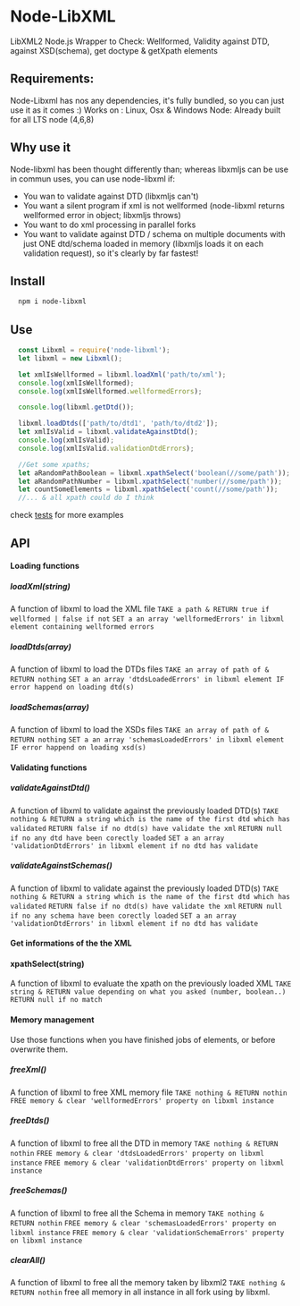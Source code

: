 Node-LibXML
==========

LibXML2 Node.js Wrapper to Check: Wellformed, Validity against DTD, against XSD(schema), get doctype & getXpath elements

## Requirements: 

Node-Libxml has nos any dependencies, it's fully bundled, so you can just use it as it comes :)
Works on : Linux, Osx & Windows 
Node: Already built for all LTS node (4,6,8)

## Why use it 
Node-libxml has been thought differently than; whereas libxmljs can be use in commun uses, you can use node-libxml if:
- You wan to validate against DTD (libxmljs can't)
- You want a silent program if xml is not wellformed (node-libxml returns wellformed error in object; libxmljs throws)
- You want to do xml processing in parallel forks
- You want to validate against DTD / schema on multiple documents with just ONE dtd/schema loaded in memory (libxmljs loads it on each validation request), so it's clearly by far fastest!



## Install

```bash
  npm i node-libxml
```

## Use

```javascript
  const Libxml = require('node-libxml');
  let libxml = new Libxml();

  let xmlIsWellformed = libxml.loadXml('path/to/xml');
  console.log(xmlIsWellformed);
  console.log(xmlIsWellformed.wellformedErrors);

  console.log(libxml.getDtd());

  libxml.loadDtds(['path/to/dtd1', 'path/to/dtd2']);
  let xmlIsValid = libxml.validateAgainstDtd();
  console.log(xmlIsValid);
  console.log(xmlIsValid.validationDtdErrors);

  //Get some xpaths;
  let aRandomPathBoolean = libxml.xpathSelect('boolean(//some/path'));
  let aRandomPathNumber = libxml.xpathSelect('number(//some/path'));
  let countSomeElements = libxml.xpathSelect('count(//some/path'));
  //... & all xpath could do I think
```

check [tests](./test/libxml-test.js) for more examples 


## API


#### Loading functions



##### loadXml(string)
A function of libxml to load the XML file
`TAKE a path & RETURN true if wellformed | false if not`
`SET a an array 'wellformedErrors' in libxml element containing wellformed errors`


##### loadDtds(array)
A function of libxml to load the DTDs files
`TAKE an array of path of & RETURN nothing`
`SET a an array 'dtdsLoadedErrors' in libxml element IF error happend on loading dtd(s)`


##### loadSchemas(array)
A function of libxml to load the XSDs files
`TAKE an array of path of & RETURN nothing`
`SET a an array 'schemasLoadedErrors' in libxml element IF error happend on loading xsd(s)`


#### Validating functions


##### validateAgainstDtd()
A function of libxml to validate against the previously loaded DTD(s)
`TAKE nothing & RETURN a string which is the name of the first dtd which has validated`
`RETURN false if no dtd(s) have validate the xml`
`RETURN null if no any dtd have been corectly loaded`
`SET a an array 'validationDtdErrors' in libxml element if no dtd has validate`

##### validateAgainstSchemas()
A function of libxml to validate against the previously loaded DTD(s)
`TAKE nothing & RETURN a string which is the name of the first dtd which has validated`
`RETURN false if no dtd(s) have validate the xml`
`RETURN null if no any schema have been corectly loaded`
`SET a an array 'validationDtdErrors' in libxml element if no dtd has validate`


#### Get informations of the the XML


#### xpathSelect(string)
A function of libxml to evaluate the xpath on the previously loaded XML
`TAKE string & RETURN value depending on what you asked (number, boolean..)`
`RETURN null if no match`


#### Memory management

Use those functions when you have finished jobs of elements, or before overwrite them.


##### freeXml()
A function of libxml to free XML memory file
`TAKE nothing & RETURN nothin`
`FREE memory & clear 'wellformedErrors' property on libxml instance`


##### freeDtds()
A function of libxml to free all the DTD in memory
`TAKE nothing & RETURN nothin`
`FREE memory & clear 'dtdsLoadedErrors' property on libxml instance`
`FREE memory & clear 'validationDtdErrors' property on libxml instance`


##### freeSchemas()
A function of libxml to free all the Schema in memory
`TAKE nothing & RETURN nothin`
`FREE memory & clear 'schemasLoadedErrors' property on libxml instance`
`FREE memory & clear 'validationSchemaErrors' property on libxml instance`


##### clearAll()
A function of libxml to free all the memory taken by libxml2
`TAKE nothing & RETURN nothin`
free all memory in all instance in all fork using by libxml.

